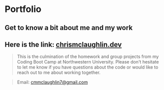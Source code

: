 # Portfolio

## Get to know a bit about me and my work

## Here is the link: [chrismclaughlin.dev](https://www.chrismclaughlin.dev)

> This is the culmination of the homework and group projects from my Coding Boot Camp at Northwestern University. Please don't hesitate to let me know if you have questions about the code or would like to reach out to me about working together.

> Email: cmmclaughlin7@gmail.com
